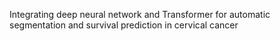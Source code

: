 Integrating deep neural network and Transformer for automatic segmentation and survival prediction in cervical cancer
